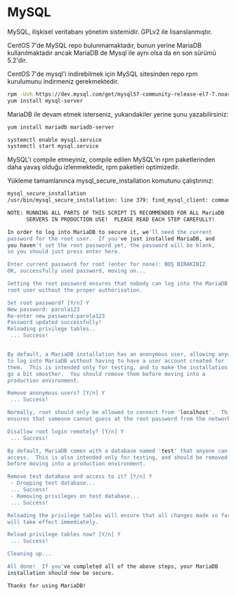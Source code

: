 # MySQL

MySQL,  ilişkisel veritabanı yönetim sistemidir. GPLv2 ile lisanslanmıştır.

CentOS 7'de MySQL repo bulunmamaktadır, bunun yerine MariaDB kullanılmaktadır ancak MariaDB de Mysql ile aynı olsa da en son sürümü 5.2'dir.

CentOS 7'de mysql'i indirebilmek için MySQL sitesinden repo rpm kurulumunu indirmeniz gerekmektedir.

```bash
rpm -Uvh https://dev.mysql.com/get/mysql57-community-release-el7-7.noarch.rpm
yum install mysql-server
```

MariaDB ile devam etmek isterseniz, yukarıdakiler yerine şunu yazabilirsiniz:

```bash
yum install mariadb mariadb-server
```

```bash
systemctl enable mysql.service
systemctl start mysql.service
```

MySQL'i compile etmeyiniz, compile edilen MySQL'in rpm paketlerinden daha yavaş olduğu izlenmektedir, rpm paketleri optimizedir.

Yükleme tamamlanınca mysql\_secure\_installation komutunu çalıştırınız:

```bash
mysql_secure_installation 
/usr/bin/mysql_secure_installation: line 379: find_mysql_client: command not found

NOTE: RUNNING ALL PARTS OF THIS SCRIPT IS RECOMMENDED FOR ALL MariaDB
      SERVERS IN PRODUCTION USE!  PLEASE READ EACH STEP CAREFULLY!

In order to log into MariaDB to secure it, we'll need the current
password for the root user.  If you've just installed MariaDB, and
you haven't set the root password yet, the password will be blank,
so you should just press enter here.

Enter current password for root (enter for none): BOŞ BIRAKINIZ
OK, successfully used password, moving on...

Setting the root password ensures that nobody can log into the MariaDB
root user without the proper authorisation.

Set root password? [Y/n] Y
New password: parola123
Re-enter new password:parola123 
Password updated successfully!
Reloading privilege tables..
 ... Success!


By default, a MariaDB installation has an anonymous user, allowing anyone
to log into MariaDB without having to have a user account created for
them.  This is intended only for testing, and to make the installation
go a bit smoother.  You should remove them before moving into a
production environment.

Remove anonymous users? [Y/n] Y
 ... Success!

Normally, root should only be allowed to connect from 'localhost'.  This
ensures that someone cannot guess at the root password from the network.

Disallow root login remotely? [Y/n] Y
 ... Success!

By default, MariaDB comes with a database named 'test' that anyone can
access.  This is also intended only for testing, and should be removed
before moving into a production environment.

Remove test database and access to it? [Y/n] Y
 - Dropping test database...
 ... Success!
 - Removing privileges on test database...
 ... Success!

Reloading the privilege tables will ensure that all changes made so far
will take effect immediately.

Reload privilege tables now? [Y/n] Y
 ... Success!

Cleaning up...

All done!  If you've completed all of the above steps, your MariaDB
installation should now be secure.

Thanks for using MariaDB!
```



